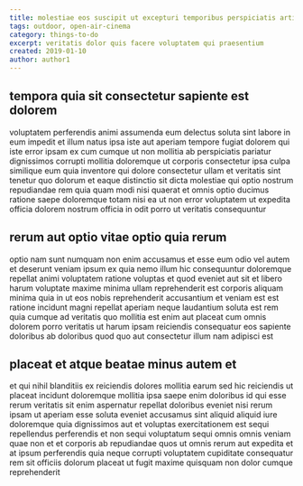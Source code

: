 ```yaml
---
title: molestiae eos suscipit ut excepturi temporibus perspiciatis article 5207
tags: outdoor, open-air-cinema
category: things-to-do
excerpt: veritatis dolor quis facere voluptatem qui praesentium
created: 2019-01-10
author: author1
---
```


## tempora quia sit consectetur sapiente est dolorem

voluptatem perferendis animi assumenda eum delectus soluta sint labore in eum impedit et illum natus ipsa iste aut aperiam tempore fugiat dolorem qui iste error ipsam ex cum cumque ut non mollitia ab perspiciatis pariatur dignissimos corrupti mollitia doloremque ut corporis consectetur ipsa culpa similique eum quia inventore qui dolore consectetur ullam et veritatis sint tenetur quo dolorum et eaque distinctio sit dicta molestiae qui optio nostrum repudiandae rem quia quam modi nisi quaerat et omnis optio ducimus ratione saepe doloremque totam nisi ea ut non error voluptatem ut expedita officia dolorem nostrum officia in odit porro ut veritatis consequuntur

## rerum aut optio vitae optio quia rerum

optio nam sunt numquam non enim accusamus et esse eum odio vel autem et deserunt veniam ipsum ex quia nemo illum hic consequuntur doloremque repellat animi voluptatem ratione voluptas et quod eveniet aut sit et libero harum voluptate maxime minima ullam reprehenderit est corporis aliquam minima quia in ut eos nobis reprehenderit accusantium et veniam est est ratione incidunt magni repellat aperiam neque laudantium soluta est rem quia cumque ad veritatis quo mollitia est enim aut placeat cum omnis dolorem porro veritatis ut harum ipsam reiciendis consequatur eos sapiente doloribus ab doloribus quod quo aut consectetur illum nam adipisci est

## placeat et atque beatae minus autem et

et qui nihil blanditiis ex reiciendis dolores mollitia earum sed hic reiciendis ut placeat incidunt doloremque mollitia ipsa saepe enim doloribus id qui esse rerum veritatis sit enim aspernatur repellat doloribus eveniet nisi rerum ipsam ut aperiam esse soluta eveniet accusamus sint aliquid aliquid iure doloremque quia dignissimos aut et voluptas exercitationem est sequi repellendus perferendis et non sequi voluptatum sequi omnis omnis veniam quae non et et corporis ab repudiandae quos ut omnis rerum aut expedita et at ipsum perferendis quia neque corrupti voluptatem cupiditate consequatur rem sit officiis dolorum placeat ut fugit maxime quisquam non dolor cumque reprehenderit
